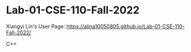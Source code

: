# Lab-01-CSE-110-Fall-2022
Xiangyi Lin's User Page: https://alina10050805.github.io/Lab-01-CSE-110-Fall-2022/

C++

